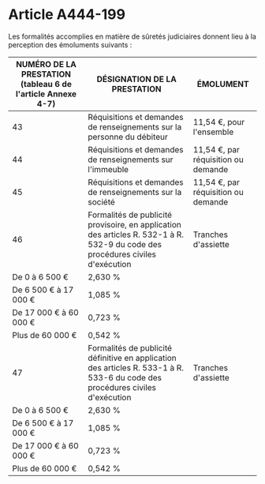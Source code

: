 # Article A444-199

Les formalités accomplies en matière de sûretés judiciaires donnent lieu à la perception des émoluments suivants :

| NUMÉRO DE LA PRESTATION (tableau 6 de l'article Annexe 4-7)  | DÉSIGNATION DE LA PRESTATION  | ÉMOLUMENT  |
| --- | --- | --- |
| 43  | Réquisitions et demandes de renseignements sur la personne du débiteur  | 11,54 €, pour l'ensemble  |
| 44  | Réquisitions et demandes de renseignements sur l'immeuble  | 11,54 €, par réquisition ou demande  |
| 45  | Réquisitions et demandes de renseignements sur la société  | 11,54 €, par réquisition ou demande  |
| 46  | Formalités de publicité provisoire, en application des articles R. 532-1 à R. 532-9 du code des procédures civiles d'exécution  | Tranches d'assiette  | Taux applicable  |
| De 0 à 6 500 €  | 2,630 %  |
| De 6 500 € à 17 000 €  | 1,085 %  |
| De 17 000 € à 60 000 €  | 0,723 %  |
| Plus de 60 000 €  | 0,542 %  |
| 47  | Formalités de publicité définitive en application des articles R. 533-1 à R. 533-6 du code des procédures civiles d'exécution  | Tranches d'assiette  | Taux applicable  |
| De 0 à 6 500 €  | 2,630 %  |
| De 6 500 € à 17 000 €  | 1,085 %  |
| De 17 000 € à 60 000 €  | 0,723 %  |
| Plus de 60 000 €  | 0,542 % |
